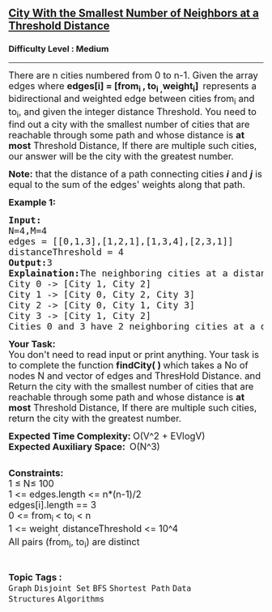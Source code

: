 <h2><a href="https://practice.geeksforgeeks.org/problems/city-with-the-smallest-number-of-neighbors-at-a-threshold-distance/1?utm_source=youtube&utm_medium=collab_striver_ytdescription&utm_campaign=city-with-the-smallest-number-of-neighbors-at-a-threshold-distance">City With the Smallest Number of Neighbors at a Threshold Distance</a></h2><h3>Difficulty Level : Medium</h3><hr><div class="problems_problem_content__Xm_eO"><p><span style="font-size:18px">There are n&nbsp;cities numbered from 0&nbsp;to n-1. Given the array edges&nbsp;where <strong>edges[i] = [from<sub>i&nbsp;</sub>, to<sub>i ,</sub>weight<sub>i</sub>]<sub>&nbsp;</sub></strong>&nbsp;represents a bidirectional and weighted edge between cities from<sub>i</sub>&nbsp;and to<sub>i</sub>, and given the integer distance Threshold. You need to find out a city&nbsp;with the smallest number of cities that are reachable through some path and whose distance is&nbsp;<strong>at most</strong>&nbsp;Threshold Distance, If there are multiple such cities, our answer will&nbsp;be the city with the greatest number.</span></p>

<p><span style="font-size:18px"><strong>Note:</strong> that the distance of a path connecting cities&nbsp;<em><strong>i</strong></em>&nbsp;and&nbsp;<em><strong>j</strong></em>&nbsp;is equal to the sum of the edges' weights along that path.</span></p>

<p><strong><span style="font-size:18px">Example 1:</span></strong></p>

<pre><strong><span style="font-size:18px">Input:</span></strong>
<span style="font-size:18px">N=4,M=4</span>
<span style="font-size:18px">edges = [[0,1,3],[1,2,1],[1,3,4],[2,3,1]]</span>
<span style="font-size:18px">distanceThreshold = 4</span>
<strong><span style="font-size:18px">Output:</span></strong><span style="font-size:18px">3</span>
<strong><span style="font-size:18px">Explaination:</span></strong><span style="font-size:18px">The neighboring cities at a distanceThreshold = 4 for each city are:
City 0 -&gt; [City 1, City 2]&nbsp;
City 1 -&gt; [City 0, City 2, City 3]&nbsp;
City 2 -&gt; [City 0, City 1, City 3]&nbsp;
City 3 -&gt; [City 1, City 2]&nbsp;
Cities 0 and 3 have 2 neighboring cities at a distanceThreshold = 4, but we have to return city 3 since it has the greatest number.</span>
</pre>

<p><strong><span style="font-size:18px">Your Task:</span></strong><br>
<span style="font-size:18px">You don't need to read input or print anything. Your task is to complete the function&nbsp;<strong>findCity( )&nbsp;</strong>which takes a No of nodes N and vector of edges and ThresHold Distance. and Return the city with the smallest number of cities that are reachable through some path and whose distance is&nbsp;<strong>at most</strong>&nbsp;Threshold Distance, If there are multiple such cities, return the city with the greatest number.</span></p>

<p><span style="font-size:18px"><strong>Expected Time Complexity:&nbsp;</strong>O(V^2 + EVlogV)</span><br>
<span style="font-size:18px"><strong>Expected Auxiliary Space:&nbsp;&nbsp;</strong>O(N^3)</span></p>

<p><br>
<span style="font-size:18px"><strong>Constraints:</strong><br>
1 ≤ N≤ 100<br>
1 &lt;= edges.length &lt;= n*(n-1)/2<br>
edges[i].length == 3<br>
0 &lt;= from<sub>i&nbsp;</sub>&lt; to<sub>i</sub>&nbsp;&lt; n<br>
1 &lt;= weight<sub>,&nbsp;</sub>distanceThreshold &lt;= 10^4<br>
All pairs (from<sub>i</sub>, to<sub>i</sub>) are distinct</span></p>
</div><br><p><span style=font-size:18px><strong>Topic Tags : </strong><br><code>Graph</code>&nbsp;<code>Disjoint Set</code>&nbsp;<code>BFS</code>&nbsp;<code>Shortest Path</code>&nbsp;<code>Data Structures</code>&nbsp;<code>Algorithms</code>&nbsp;